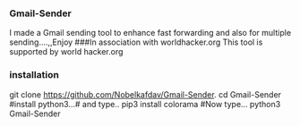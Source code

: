 ### Gmail-Sender
I made a Gmail sending tool to enhance fast forwarding and also for multiple sending....,,Enjoy
###In association with worldhacker.org
This tool is supported by world hacker.org
### installation
git clone https://github.com/Nobelkafdav/Gmail-Sender.
cd Gmail-Sender
#install python3...# and type..
pip3 install colorama
#Now type...
python3 Gmail-Sender
